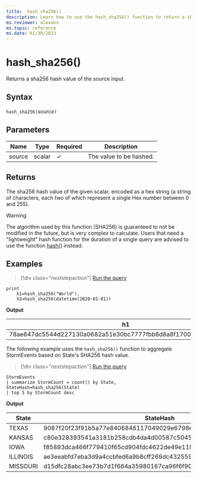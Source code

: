 ```yaml
---
title:  hash_sha256()
description: Learn how to use the hash_sha256() function to return a sha256 hash value of the source input.
ms.reviewer: alexans
ms.topic: reference
ms.date: 01/30/2023
---
```

# hash_sha256()

Returns a sha256 hash value of the source input.

## Syntax

`hash_sha256(`*source*`)`

## Parameters

| Name | Type | Required | Description |
|--|--|--|--|
| *source* | scalar | &check; | The value to be hashed.|

## Returns

The sha256 hash value of the given scalar, encoded as a hex string (a string
of characters, each two of which represent a single Hex number between 0
and 255).

> [!WARNING]
> The algorithm used by this function (SHA256) is guaranteed
> to not be modified in the future, but is very complex to calculate. Users that
> need a "lightweight" hash function for the duration of a single query are advised
> to use the function [hash()](./hashfunction.md) instead.

## Examples

> [!div class="nextstepaction"]
> <a href="https://dataexplorer.azure.com/clusters/help/databases/Samples?query=H4sIAAAAAAAAAysoyswrUeBSAIIMQ9uMxOKM+OKMRCNTMw2l8PyinBQlTR2IpBGKZEpiSWpJZm6qhpGBkYGugSEQaWoCAD4yqn1MAAAA" target="_blank">Run the query</a>

```kusto
print 
    h1=hash_sha256("World"),
    h2=hash_sha256(datetime(2020-01-01))
```

**Output**

|h1|h2|
|---|---|
|78ae647dc5544d227130a0682a51e30bc7777fbb6d8a8f17007463a3ecd1d524|ba666752dc1a20eb750b0eb64e780cc4c968bc9fb8813461c1d7e750f302d71d|

The following example uses the `hash_sha256()` function to aggregate StormEvents based on State's SHA256 hash value.

> [!div class="nextstepaction"]
> <a href="https://dataexplorer.azure.com/clusters/help/databases/Samples?query=H4sIAAAAAAAAAwsuyS/KdS1LzSspVuCqUSguzc1NLMqsSlUIBkk455fmlSjYKiSDaA1NhaRKoHhiSaoOhPJILM6wzQAS8cUZiUamZhpgUU2gOSX5BQqmEOVwY1JSi5MBsDX5S28AAAA=" target="_blank">Run the query</a>

```kusto
StormEvents 
| summarize StormCount = count() by State, StateHash=hash_sha256(State)
| top 5 by StormCount desc
```

**Output**

|State|StateHash|StormCount|
|---|---|---|
|TEXAS|9087f20f23f91b5a77e8406846117049029e6798ebbd0d38aea68da73a00ca37|4701|
|KANSAS|c80e328393541a3181b258cdb4da4d00587c5045e8cf3bb6c8fdb7016b69cc2e|3166|
|IOWA|f85893dca466f779410f65cd904fdc4622de49e119ad4e7c7e4a291ceed1820b|2337|
|ILLINOIS|ae3eeabfd7eba3d9a4ccbfed6a9b8cff269dc43255906476282e0184cf81b7fd|2022|
|MISSOURI|d15dfc28abc3ee73b7d1f664a35980167ca96f6f90e034db2a6525c0b8ba61b1|2016|
